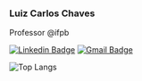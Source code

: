 ### Luiz Carlos Chaves

Professor @ifpb

[![Linkedin Badge](https://img.shields.io/badge/-luizcarloschaves-black?style=flat-square&logo=Linkedin&logoColor=white&link=https://www.linkedin.com/in/luizcarloschaves/)](https://www.linkedin.com/in/luizcarloschaves/)
[![Gmail Badge](https://img.shields.io/badge/-luiz.chaves@ifpb.edu.br-black?style=flat-square&logo=Gmail&logoColor=white&link=mailto:luiz.chaves@ifpb.edu.br)](mailto:luiz.chaves@ifpb.edu.br)

![Top Langs](https://github-readme-stats.vercel.app/api/top-langs/?username=luizchaves&layout=compact)
